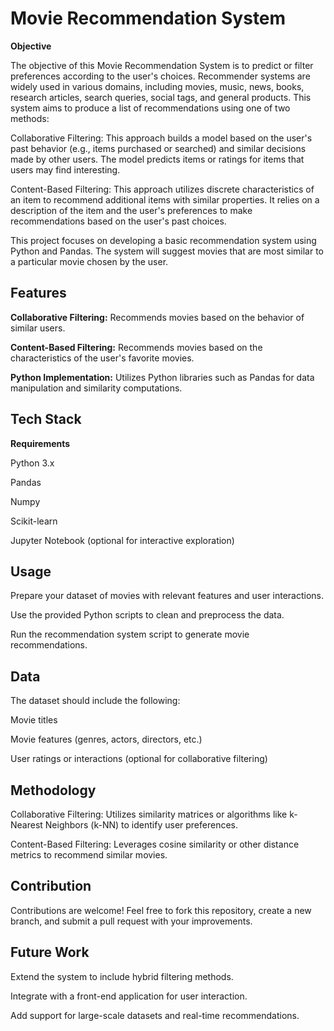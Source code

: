 # Movie Recommendation System

**Objective**

The objective of this Movie Recommendation System is to predict or filter preferences according to the user's choices. Recommender systems are widely used in various domains, including movies, music, news, books, research articles, search queries, social tags, and general products. This system aims to produce a list of recommendations using one of two methods:

Collaborative Filtering: This approach builds a model based on the user's past behavior (e.g., items purchased or searched) and similar decisions made by other users. The model predicts items or ratings for items that users may find interesting.

Content-Based Filtering: This approach utilizes discrete characteristics of an item to recommend additional items with similar properties. It relies on a description of the item and the user's preferences to make recommendations based on the user's past choices.

This project focuses on developing a basic recommendation system using Python and Pandas. The system will suggest movies that are most similar to a particular movie chosen by the user.

## Features

**Collaborative Filtering:** Recommends movies based on the behavior of similar users.

**Content-Based Filtering:** Recommends movies based on the characteristics of the user's favorite movies.

**Python Implementation:** Utilizes Python libraries such as Pandas for data manipulation and similarity computations.


## Tech Stack

**Requirements**

Python 3.x

Pandas

Numpy

Scikit-learn

Jupyter Notebook (optional for interactive exploration)


## Usage

Prepare your dataset of movies with relevant features and user interactions.

Use the provided Python scripts to clean and preprocess the data.

Run the recommendation system script to generate movie recommendations.


## Data

The dataset should include the following:

Movie titles

Movie features (genres, actors, directors, etc.)

User ratings or interactions (optional for collaborative filtering)


## Methodology

Collaborative Filtering: Utilizes similarity matrices or algorithms like k-Nearest Neighbors (k-NN) to identify user preferences.

Content-Based Filtering: Leverages cosine similarity or other distance metrics to recommend similar movies.


## Contribution

Contributions are welcome! Feel free to fork this repository, create a new branch, and submit a pull request with your improvements.


## Future Work

Extend the system to include hybrid filtering methods.

Integrate with a front-end application for user interaction.

Add support for large-scale datasets and real-time recommendations.

